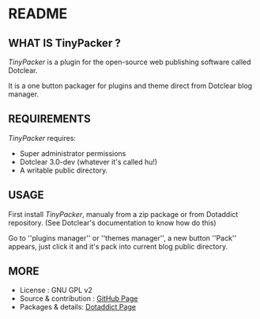 # README

## WHAT IS TinyPacker ?

_TinyPacker_ is a plugin for the open-source 
web publishing software called Dotclear.

It is a one button packager for plugins and theme 
direct from Dotclear blog manager.

## REQUIREMENTS

_TinyPacker_ requires: 

 * Super administrator permissions
 * Dotclear 3.0-dev (whatever it's called hu!)
 * A writable public directory.

## USAGE

First install _TinyPacker_, manualy from a zip package or from 
Dotaddict repository. (See Dotclear's documentation to know how do this)

Go to ''plugins manager'' or ''themes manager'', 
a new button ''Pack'' appears, just click it 
and it's pack into current blog public directory.

## MORE

 * License : GNU GPL v2
 * Source & contribution : [GitHub Page](https://github.com/DotclearNx/TinyPacker)
 * Packages & details:  [Dotaddict Page](https://plugins.dotaddict.org/dc2/details/tinyPacker)